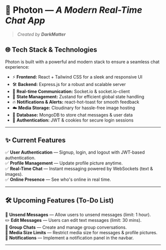 # 🚀 **Photon** — _A Modern Real-Time Chat App_

> _Created by **DarkMatter**_

## 🌐 **Tech Stack & Technologies**
Photon is built with a powerful and modern stack to ensure a seamless chat experience:

- ⚡ **Frontend:** React + Tailwind CSS for a sleek and responsive UI  
- 🛠️ **Backend:** Express.js for a robust and scalable server  
- 🔄 **Real-time Communication:** Socket.io & socket.io-client  
- 🎯 **State Management:** Zustand for efficient global state handling  
- 🔥 **Notifications & Alerts:** react-hot-toast for smooth feedback  
- ☁️ **Media Storage:** Cloudinary for hassle-free image hosting  
- 💾 **Database:** MongoDB to store chat messages & user data  
- 🔐 **Authentication:** JWT & cookies for secure login sessions  

---

## ✨ **Current Features**
✅ **User Authentication** — Signup, login, and logout with JWT-based authentication.  
✅ **Profile Management** — Update profile picture anytime.  
✅ **Real-Time Chat** — Instant messaging powered by WebSockets (text & images).  
✅ **Online Presence** — See who's online in real time.  

---

## 🛠 **Upcoming Features (To-Do List)**
🔄 **Unsend Messages** — Allow users to unsend messages (limit: 1 hour).  
✏️ **Edit Messages** — Users can edit text messages (limit: 30 mins).  
👥 **Group Chats** — Create and manage group conversations.  
📏 **Media Size Limits** — Restrict media size for messages & profile pictures.  
🔔 **Notifications** — Implement a notification panel in the navbar.  

---



